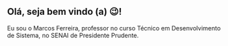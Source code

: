 ## Olá, seja bem vindo (a) 😉!

Eu sou o Marcos Ferreira, professor no curso Técnico em Desenvolvimento de Sistema, no SENAI de Presidente Prudente.

<!--
**ferreira-mr/ferreira-mr** is a ✨ _special_ ✨ repository because its `README.md` (this file) appears on your GitHub profile.

Here are some ideas to get you started:

- 🔭 I’m currently working on ...
- 🌱 I’m currently learning ...
- 👯 I’m looking to collaborate on ...
- 🤔 I’m looking for help with ...
- 💬 Ask me about ...
- 📫 How to reach me: ...
- 😄 Pronouns: ...
- ⚡ Fun fact: ...
-->
